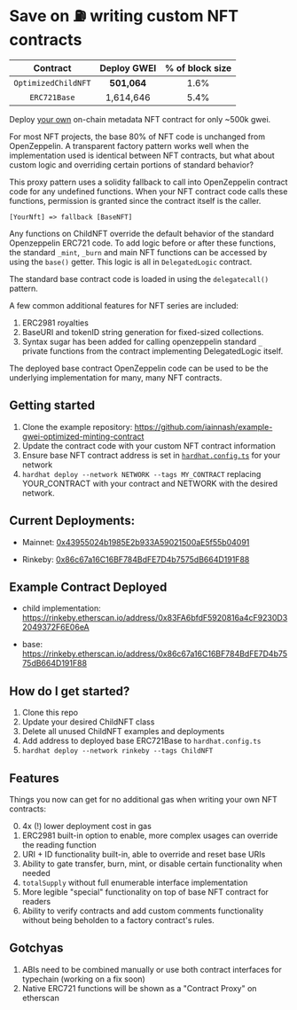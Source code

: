 # Save on ⛽️ writing custom NFT contracts

| Contract | Deploy GWEI | % of block size |
| :---: | :---: | :---: |
| `OptimizedChildNFT` | **501,064** | 1.6% |
| `ERC721Base` | 1,614,646 | 5.4%

Deploy [your own](/contracts/examples/ChildNFTOnChainData.sol) on-chain metadata NFT contract for only ~500k gwei.

For most NFT projects, the base 80% of NFT code is unchanged from OpenZeppelin. A transparent factory pattern works well when the implementation used is identical between NFT contracts, but what about custom logic and overriding certain portions of standard behavior? 

This proxy pattern uses a solidity fallback to call into OpenZeppelin contract code for any undefined functions. When your NFT contract code calls these functions, permission is granted since the contract itself is the caller.

`[YourNft] => fallback [BaseNFT]`

Any functions on ChildNFT override the default behavior of the standard Openzeppelin ERC721 code. To add logic before or after these functions, the standard `_mint`, `_burn` and main NFT functions can be accessed by using the `base()` getter. This logic is all in `DelegatedLogic` contract.

The standard base contract code is loaded in using the `delegatecall()` pattern.

A few common additional features for NFT series are included:
1. ERC2981 royalties
2. BaseURI and tokenID string generation for fixed-sized collections. 
3. Syntax sugar has been added for calling openzeppelin standard `_` private functions from the contract implementing DelegatedLogic itself.

The deployed base contract OpenZeppelin code can be used to be the underlying implementation for many, many NFT contracts.

## Getting started

1. Clone the example repository: https://github.com/iainnash/example-gwei-optimized-minting-contract
2. Update the contract code with your custom NFT contract information
4. Ensure base NFT contract address is set in [`hardhat.config.ts`](/hardhat.config.ts) for your network
5. `hardhat deploy --network NETWORK --tags MY_CONTRACT` replacing YOUR_CONTRACT with your contract and NETWORK with the desired network.

## Current Deployments:

- Mainnet: [0x43955024b1985E2b933A59021500aE5f55b04091](https://etherscan.io/address/0x43955024b1985e2b933a59021500ae5f55b04091)

- Rinkeby: [0x86c67a16C16BF784BdFE7D4b7575dB664D191F88](https://rinkeby.etherscan.io/address/0x86c67a16C16BF784BdFE7D4b7575dB664D191F88)

## Example Contract Deployed

- child implementation: https://rinkeby.etherscan.io/address/0x83FA6bfdF5920816a4cF9230D32049372F6E06eA

- base: https://rinkeby.etherscan.io/address/0x86c67a16C16BF784BdFE7D4b7575dB664D191F88

## How do I get started?

1. Clone this repo
2. Update your desired ChildNFT class
3. Delete all unused ChildNFT examples and deployments
4. Add address to deployed base ERC721Base to `hardhat.config.ts`
4. `hardhat deploy --network rinkeby --tags ChildNFT`

## Features

Things you now can get for no additional gas when writing your own NFT contracts:

0. 4x (!) lower deployment cost in gas
1. ERC2981 built-in option to enable, more complex usages can override the reading function
2. URI + ID functionality built-in, able to override and reset base URIs
3. Ability to gate transfer, burn, mint, or disable certain functionality when needed
4. `totalSupply` without full enumerable interface implementation
5. More legible "special" functionality on top of base NFT contract for readers
6. Ability to verify contracts and add custom comments functionality without being beholden to a factory contract's rules.

## Gotchyas

1. ABIs need to be combined manually or use both contract interfaces for typechain (working on a fix soon)
2. Native ERC721 functions will be shown as a "Contract Proxy" on etherscan
